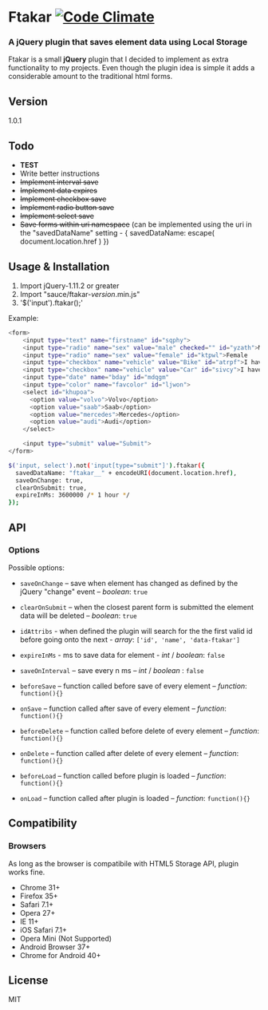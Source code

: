 # Ftakar [![Code Climate](https://codeclimate.com/github/frg/ftakar-js/badges/gpa.svg)](https://codeclimate.com/github/frg/ftakar-js)
### A jQuery plugin that saves element data using Local Storage

Ftakar is a small **jQuery** plugin that I decided to implement as extra functionality to my projects. Even though the plugin idea is simple it adds a considerable amount to the traditional html forms.

## Version
1.0.1

## Todo
 - **TEST**
 - Write better instructions
 - ~~Implement interval save~~
 - ~~Implement data expires~~
 - ~~Implement checkbox save~~
 - ~~Implement radio button save~~
 - ~~Implement select save~~
 - ~~Save forms within uri namespace~~ (can be implemented using the uri in the "savedDataName" setting - { savedDataName: escape( document.location.href ) })

##  Usage & Installation
1. Import jQuery-1.11.2 or greater
2. Import "sauce/ftakar-*version*.min.js"
3. '$('input').ftakar();'

Example:
```sh
<form>
    <input type="text" name="firstname" id="sqphy">
    <input type="radio" name="sex" value="male" checked="" id="yzath">Male
    <input type="radio" name="sex" value="female" id="ktpwl">Female
    <input type="checkbox" name="vehicle" value="Bike" id="atrpf">I have a bike
    <input type="checkbox" name="vehicle" value="Car" id="sivcy">I have a car
    <input type="date" name="bday" id="mdqgm"
    <input type="color" name="favcolor" id="ljwon">
    <select id="khupoa">
      <option value="volvo">Volvo</option>
      <option value="saab">Saab</option>
      <option value="mercedes">Mercedes</option>
      <option value="audi">Audi</option>
    </select>

    <input type="submit" value="Submit">
</form>
```

```sh
$('input, select').not('input[type="submit"]').ftakar({
  savedDataName: "ftakar__" + encodeURI(document.location.href),
  saveOnChange: true,
  clearOnSubmit: true,
  expireInMs: 3600000 /* 1 hour */
});
```

## API

### Options
Possible options:
* `saveOnChange` – save when element has changed as defined by the jQuery "change" event – *boolean*: `true`
* `clearOnSubmit` – when the closest parent form is submitted the element data will be deleted – *boolean*: `true`
* `idAttribs` - when defined the plugin will search for the the first valid id before going onto the next - *array*: `['id', 'name', 'data-ftakar']`
* `expireInMs` - ms to save data for element - *int* / *boolean*: `false`
* `saveOnInterval` – save every n ms – *int* / *boolean* : `false`

* `beforeSave` – function called before save of every element – *function*: `function(){}`
* `onSave` – function called after save of every element – *function*: `function(){}`
* `beforeDelete` – function called before delete of every element – *function*: `function(){}`
* `onDelete` – function called after delete of every element – *function*: `function(){}`
* `beforeLoad` – function called before plugin is loaded – *function*: `function(){}`
* `onLoad` – function called after plugin is loaded – *function*: `function(){}`

## Compatibility

### Browsers
As long as the browser is compatibile with HTML5 Storage API, plugin works fine.

* Chrome 31+
* Firefox 35+
* Safari 7.1+
* Opera 27+
* IE 11+
* iOS Safari 7.1+
* Opera Mini (Not Supported)
* Android Browser 37+
* Chrome for Android 40+

## License
MIT
